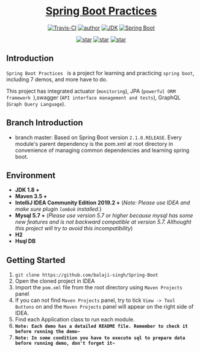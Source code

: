 <h1 align="center"><a href="https://github.com/balaji-singh/Spring-Boot" target="_blank">Spring Boot Practices</a></h1>

<p align="center">
  <a href="https://travis-ci.com/balaji-singh/Spring-Boot"><img alt="Travis-CI" src="https://travis-ci.com/balaji-singh/Spring-Boot.svg?branch=master"/></a>
  <a href="https://masterjavaonline.com"><img alt="author" src="https://img.shields.io/badge/author-Bala.S.Singh-blue.svg"/></a>
  <a href="https://www.oracle.com/technetwork/java/javase/downloads/index.html"><img alt="JDK" src="https://img.shields.io/badge/JDK-1.8.0_162-orange.svg"/></a>
  <a href="https://docs.spring.io/spring-boot/docs/2.1.0.RELEASE/reference/html/"><img alt="Spring Boot" src="https://img.shields.io/badge/Spring Boot-2.1.0.RELEASE-brightgreen.svg"/></a>
</p>

<p align="center">
  <a href="https://github.com/balaji-singh/Spring-Boot/stargazers"><img alt="star" src="https://img.shields.io/github/stars/balaji-singh/Spring-Boot.svg?label=Stars&style=social"/></a>
  <a href="https://github.com/balaji-singh/Spring-Boot/network/members"><img alt="star" src="https://img.shields.io/github/forks/balaji-singh/Spring-Boot.svg?label=Fork&style=social"/></a>
  <a href="https://github.com/balaji-singh/Spring-Boot/watchers"><img alt="star" src="https://img.shields.io/github/watchers/balaji-singh/Spring-Boot.svg?label=Watch&style=social"/></a>
</p>

## Introduction

`Spring Boot Practices ` is a project for learning and practicing `spring boot`, including 7 demos, and more have to do.

This project has integrated actuator (`monitoring`),  JPA (`powerful ORM framework `),swagger (`API interface management and tests`), GraphQL (`Graph Query Language`).

## Branch Introduction

- branch master: Based on Spring Boot version `2.1.0.RELEASE`. Every module's parent dependency is the pom.xml at root directory in convenience of managing common dependencies and learning spring boot.

## Environment

- **JDK 1.8 +**
- **Maven 3.5 +**
- **IntelliJ IDEA Community Edition 2019.2 +** (*Note: Please use IDEA and make sure plugin `lombok` installed.*)
- **Mysql 5.7 +** (*Please use version 5.7 or higher because mysql has some new features and is not backward compatible at version 5.7. Althought this project will try to avoid this incompatibility*)
- **H2**
- **Hsql DB**

## Getting Started

1. `git clone https://github.com/balaji-singh/Spring-Boot`
2. Open the cloned project in IDEA
3. Import the `pom.xml` file from the root directory using `Maven Projects` panel
4. If you can not find `Maven Projects` panel, try to tick `View -> Tool Buttons` on and the `Maven Projects` panel will appear on the right side of IDEA.
5. Find each Application class to run each module.
6. **`Note: Each demo has a detailed README file. Remember to check it before running the demo~`**
7. **`Note: In some condition you have to execute sql to prepare data before running demo, don't forget it~`**

